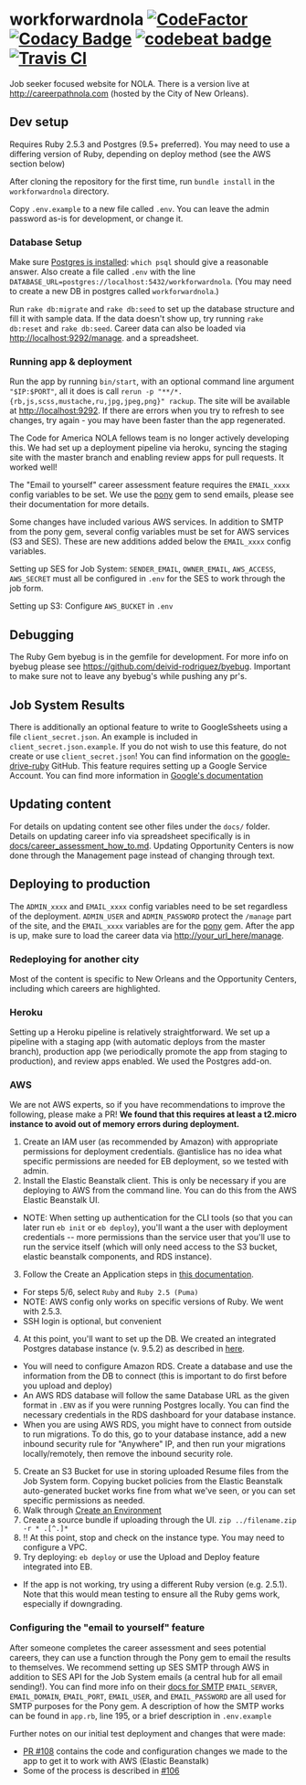 # workforwardnola [![CodeFactor](https://www.codefactor.io/repository/github/loyno-mathcs/workforwardnola/badge)](https://www.codefactor.io/repository/github/loyno-mathcs/workforwardnola) [![Codacy Badge](https://api.codacy.com/project/badge/Grade/c6e79f4eeece4ae1a4d60cba9943f5ed)](https://www.codacy.com/app/nihonjinrxs/workforwardnola?utm_source=github.com&amp;utm_medium=referral&amp;utm_content=loyno-mathcs/workforwardnola&amp;utm_campaign=Badge_Grade) [![codebeat badge](https://codebeat.co/badges/3384331f-ae8f-494f-a568-a1a23dc493a7)](https://codebeat.co/projects/github-com-loyno-mathcs-workforwardnola-master) [![Travis CI](https://travis-ci.org/loyno-mathcs/workforwardnola.svg?branch=master)](https://travis-ci.org/loyno-mathcs/workforwardnola)

Job seeker focused website for NOLA. There is a version live at http://careerpathnola.com (hosted by the City of New Orleans).

## Dev setup
Requires Ruby 2.5.3 and Postgres (9.5+ preferred). You may need to use a differing version of Ruby, depending on deploy method (see the AWS section below)

After cloning the repository for the first time, run `bundle install` in the `workforwardnola` directory.

Copy `.env.example` to a new file called `.env`. You can leave the admin password as-is for development, or change it.

### Database Setup

Make sure [Postgres is installed](https://devcenter.heroku.com/articles/heroku-postgresql#set-up-postgres-on-mac): `which psql` should give a reasonable answer. Also create a file called `.env` with the line `DATABASE_URL=postgres://localhost:5432/workforwardnola`. (You may need to create a new DB in postgres called `workforwardnola`.)

Run `rake db:migrate` and `rake db:seed` to set up the database structure and fill it with sample data. If the data doesn't show up, try running `rake db:reset` and `rake db:seed`. Career data can also be loaded via [http://localhost:9292/manage](http://localhost:9292/manage). and a spreadsheet.

### Running app & deployment

Run the app by running `bin/start`, with an optional command line argument `"$IP:$PORT"`, all it does is call `rerun -p "**/*.{rb,js,scss,mustache,ru,jpg,jpeg,png}" rackup`. The site will be available at [http://localhost:9292](http://localhost:9292). If there are errors when you try to refresh to see changes, try again - you may have been faster than the app regenerated.

The Code for America NOLA fellows team is no longer actively developing this. We had set up a deployment pipeline via heroku, syncing the staging site with the master branch and enabling review apps for pull requests. It worked well!

The "Email to yourself" career assessment feature requires the `EMAIL_xxxx` config variables to be set. We use the [pony](https://github.com/benprew/pony) gem to send emails, please see their documentation for more details.

Some changes have included various AWS services. In addition to SMTP from the pony gem, several config variables must be set for AWS services (S3 and SES). These are new additions added below the `EMAIL_xxxx` config variables.

Setting up SES for Job System: `SENDER_EMAIL`, `OWNER_EMAIL`, `AWS_ACCESS`, `AWS_SECRET` must all be configured in `.env` for the SES to work through the job form.

Setting up S3: Configure `AWS_BUCKET` in `.env`

## Debugging

The Ruby Gem byebug is in the gemfile for development. For more info on byebug
please see https://github.com/deivid-rodriguez/byebug.
Important to make sure not to leave any byebug's while pushing any pr's.

## Job System Results

There is additionally an optional feature to write to GoogleSsheets using a file `client_secret.json`. An example is included in `client_secret.json.example`. If you do not wish to use this feature, do not create or use `client_secret.json`! You can find information on the [google-drive-ruby](https://github.com/gimite/google-drive-ruby) GitHub.
This feature requires setting up a Google Service Account. You can find more information in [Google's documentation](https://cloud.google.com/iam/docs/service-accounts)

## Updating content

For details on updating content see other files under the `docs/` folder. Details on updating career info via spreadsheet specifically is in [docs/career_assessment_how_to.md](docs/career_assessment_how_to.md).
Updating Opportunity Centers is now done through the Management page instead of changing through text.

## Deploying to production

The `ADMIN_xxxx` and `EMAIL_xxxx` config variables need to be set regardless of the deployment. `ADMIN_USER` and `ADMIN_PASSWORD` protect the `/manage` part of the site, and the `EMAIL_xxxx` variables are for the [pony](https://github.com/benprew/pony) gem. After the app is up, make sure to load the career data via [http://your_url_here/manage](http://your_url_here/manage).

### Redeploying for another city

Most of the content is specific to New Orleans and the Opportunity Centers, including which careers are highlighted.

### Heroku

Setting up a Heroku pipeline is relatively straightforward. We set up a pipeline with a staging app (with automatic deploys from the master branch), production app (we periodically promote the app from staging to production), and review apps enabled. We used the Postgres add-on.

### AWS

We are not AWS experts, so if you have recommendations to improve the following, please make a PR! **We found that this requires at least a t2.micro instance to avoid out of memory errors during deployment.**

1. Create an IAM user (as recommended by Amazon) with appropriate permissions for deployment credentials. @antislice has no idea what specific permissions are needed for EB deployment, so we tested with admin.
2. Install the Elastic Beanstalk client. This is only be necessary if you are deploying to AWS from the command line. You can do this from the AWS Elastic Beanstalk UI.
  * NOTE: When setting up authentication for the CLI tools (so that you can later run `eb init` or `eb deploy`), you'll want a the user with deployment credentials -- more permissions than the service user that you'll use to run the service itself (which will only need access to the S3 bucket, elastic beanstalk components, and RDS instance).
3. Follow the Create an Application steps in [this documentation](http://docs.aws.amazon.com/elasticbeanstalk/latest/dg/create_deploy_Ruby_sinatra.html#create_deploy_Ruby_eb_init).
  * For steps 5/6, select `Ruby` and `Ruby 2.5 (Puma)`
  * NOTE: AWS config only works on specific versions of Ruby. We went with 2.5.3.
  * SSH login is optional, but convenient
4. At this point, you'll want to set up the DB. We created an integrated Postgres database instance (v. 9.5.2) as described in [here](http://docs.aws.amazon.com/elasticbeanstalk/latest/dg/using-features.managing.db.html).
  * You will need to configure Amazon RDS. Create a database and use the information from the DB to connect (this is important to do first before you upload and deploy)
  * An AWS RDS database will follow the same Database URL as the given format in `.ENV` as if you were running Postgres locally. You can find the necessary credentials in the RDS dashboard for your database instance.
  * When you are using AWS RDS, you might have to connect from outside to run migrations. To do this, go to your database instance, add a new inbound security rule for "Anywhere" IP, and then run your migrations locally/remotely, then remove the inbound security role.
5. Create an S3 Bucket for use in storing uploaded Resume files from the Job System form. Copying bucket policies from the Elastic Beanstalk auto-generated bucket works fine from what we've seen, or you can set specific permissions as needed.
6. Walk through [Create an Environment](http://docs.aws.amazon.com/elasticbeanstalk/latest/dg/create_deploy_Ruby_sinatra.html#create_deploy_Ruby_eb_env)
7. Create a source bundle if uploading through the UI. `zip ../filename.zip -r * .[^.]*`
8. ‼️ At this point, stop and check on the instance type. You may need to configure a VPC.
9. Try deploying: `eb deploy` or use the Upload and Deploy feature integrated into EB.
  * If the app is not working, try using a different Ruby version (e.g. 2.5.1). Note that this would mean testing to ensure all the Ruby gems work, especially if downgrading.

### Configuring the "email to yourself" feature

After someone completes the career assessment and sees potential careers, they can use a function through the Pony gem to email the results to themselves.
We recommend setting up SES SMTP through AWS in addition to SES API for the Job System emails (a central hub for all email sending!). You can find more info on their [docs for SMTP](https://docs.aws.amazon.com/ses/latest/DeveloperGuide/send-email-smtp.html)
`EMAIL_SERVER`, `EMAIL_DOMAIN`, `EMAIL_PORT`, `EMAIL_USER`, and `EMAIL_PASSWORD` are all used for SMTP purposes for the Pony gem.
A description of how the SMTP works can be found in `app.rb`, line 195, or a brief description in `.env.example`


Further notes on our initial test deployment and changes that were made:
* [PR #108](https://github.com/codeforamerica/workforwardnola/pull/108) contains the code and configuration changes we made to the app to get it to work with AWS (Elastic Beanstalk)
* Some of the process is described in [#106](https://github.com/codeforamerica/workforwardnola/issues/106)
